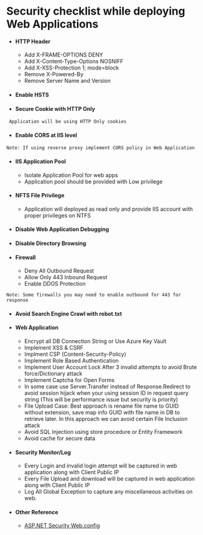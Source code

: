 # Security checklist while deploying Web Applications
* #### HTTP Header
    * Add X-FRAME-OPTIONS DENY
    * Add X-Content-Type-Options NOSNIFF
    * Add X-XSS-Protection 1; mode=block
    * Remove X-Powered-By
    * Remove Server Name and Version

* #### Enable HSTS
* #### Secure Cookie with HTTP Only
```
 Application will be using HTTP Only cookies
```
* #### Enable CORS at IIS level
```
Note: If using reverse proxy implement CORS policy in Web Application
```
* #### IIS Application Pool
    * Isolate Application Pool for web apps
    * Application pool should be provided with Low privilege
    
* #### NFTS File Privilege
     * Application will deployed as read only and provide IIS account with proper privileges on NTFS

* #### Disable Web Application Debugging

* #### Disable Directory Browsing 

* #### Firewall
    * Deny All Outbound Request
    * Allow Only 443 Inbound Request
    * Enable DDOS Protection
```
Note: Some firewalls you may need to enable outbound for 443 for response 
```
* #### Avoid Search Engine Crawl with robot.txt 
* #### Web Application
    * Encrypt all DB Connection String or Use Azure Key Vault
    * Implement XSS & CSRF
    * Implment CSP (Content-Security-Policy)
    * Implement Role Based Authentication
    * Implement User Account Lock After 3 invalid attempts to avoid Brute force/Dictionary attack
    * Implement Captcha for Open Forms
    * In some case use Server.Transfer instead of Response.Redirect to avoid session hijack when your using session ID in request query string (This will be performance issue but security is priority)
    * File Upload Case: Best approach is rename file name to GUID without extension, save map info GUID with file name in DB to retrieve later. In this approach we can avoid certain File Inclusion attack
    * Avoid SQL Injection using store procedure or Entity Framework
    * Avoid cache for secure data

* #### Security Monitor/Log
    * Every Login and invalid login attempt will be captured in web application along with Client Public IP
    * Every File Upload and download will be captured in web application along with Client Public IP
    * Log All Global Exception to capture any miscellaneous activities on web.

* #### Other Reference
    * [ASP.NET Security Web.config](https://github.com/anandnandagiri/MyPOC/blob/master/ReadMe/Security%20ASP.NET%20Web.config.md)
    